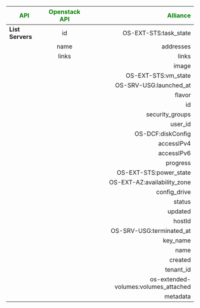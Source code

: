 
|<font color='green'> API</font>|<font color='green'>Openstack API</font>|<font color='green'>Alliance</font>|
|-------------------------------|:--------------------------------------:|----------------------------------:|
| <b>List Servers</b>  | id                               |     OS-EXT-STS:task_state                  |
|               | name                             |     addresses                              |
|               | links                            |     links                                  |
|               |                                  |     image                                  |
|               |                                  |     OS-EXT-STS:vm_state                    |
|               |                                  |     OS-SRV-USG:launched_at                 |
|               |                                  |     flavor                                 |
|               |                                  |     id                                     |
|               |                                  |     security_groups                        |
|               |                                  |     user_id                                |
|               |                                  |     OS-DCF:diskConfig                      |
|               |                                  |     accessIPv4                             |
|               |                                  |     accessIPv6                             |
|               |                                  |     progress                               |
|               |                                  |     OS-EXT-STS:power_state                 |
|               |                                  |     OS-EXT-AZ:availability_zone            |
|               |                                  |     config_drive                           |
|               |                                  |     status                                 |
|               |                                  |     updated                                |
|               |                                  |     hostId                                 |
|               |                                  |     OS-SRV-USG:terminated_at               |
|               |                                  |     key_name                               |
|               |                                  |     name                                   |
|               |                                  |     created                                |
|               |                                  |     tenant_id                              |
|               |                                  |     os-extended-volumes:volumes_attached   |
|               |                                  |     metadata                               |


